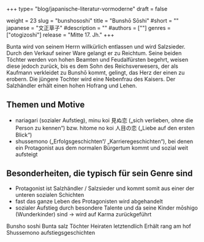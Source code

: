 +++
type= "blog/japanische-literatur-vormoderne"
draft = false

weight = 23
slug = "bunshososhi"
title = "Bunshō Sōshi"
#short = ""
japanese = "文正草子"
#description = ""
#authors = [""]
genres = ["otogizoshi"]
release = "Mitte 17. Jh."
+++

Bunta wird von seinem Herrn willkürlich entlassen und wird Salzsieder. Durch den Verkauf seiner
Ware gelangt er zu Reichtum. Seine beiden Töchter werden von hohen Beamten und Feudalfürsten
begehrt, weisen diese jedoch zurück, bis es dem Sohn des Reichsverwesers, der als Kaufmann
verkleidet zu Bunshō kommt, gelingt, das Herz der einen zu erobern. Die jüngere Tochter wird eine
Nebenfrau des Kaisers. Der Salzhändler erhält einen hohen Hofrang und Lehen.

## Themen und Motive

- nariagari (sozialer Aufstieg), minu koi 見ぬ恋 („sich verlieben, ohne die Person zu kennen“) bzw.
hitome no koi 人目の恋 („Liebe auf den ersten Blick“)
- shussemono („Erfolgsgeschichten“/ „Karrieregeschichten“), bei denen ein Protagonist aus dem
normalen Bürgertum kommt und sozial weit aufsteigt

## Besonderheiten, die typisch für sein Genre sind

- Protagonist ist Salzhändler / Salzsieder und kommt somit aus einer der unteren sozialen Schichten
- fast das ganze Leben des Protagonisten wird abgehandelt
- sozialer Aufstieg durch besondere Talente und da seine Kinder mōshigo (Wunderkinder) sind ->
wird auf Karma zurückgeführt



Bunsho soshi
Bunta salz
Töchter
Heiraten letztendlich 
Erhält rang am hof
Shussemono aufstiegsgeschichten 


